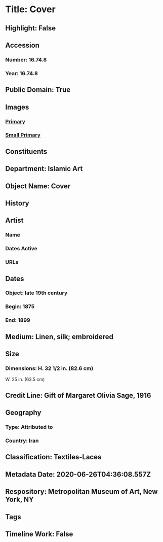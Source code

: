 # Title: Cover
## Highlight: False
## Accession
### Number: 16.74.8
### Year: 16.74.8
## Public Domain: True
## Images
### [Primary](https://images.metmuseum.org/CRDImages/is/original/136968.jpg)
### [Small Primary](https://images.metmuseum.org/CRDImages/is/web-large/136968.jpg)
## Constituents
## Department: Islamic Art
## Object Name: Cover
## History
## Artist
### Name
### Dates Active
### URLs
## Dates
### Object: late 19th century
### Begin: 1875
### End: 1899
## Medium: Linen, silk; embroidered
## Size
### Dimensions: H. 32 1/2 in. (82.6 cm)
W. 25 in. (63.5 cm)
## Credit Line: Gift of Margaret Olivia Sage, 1916
## Geography
### Type: Attributed to
### Country: Iran
## Classification: Textiles-Laces
## Metadata Date: 2020-06-26T04:36:08.557Z
## Respository: Metropolitan Museum of Art, New York, NY
## Tags
## Timeline Work: False